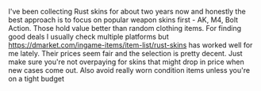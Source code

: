 I've been collecting Rust skins for about two years now and honestly the best approach is to focus on popular weapon skins first - AK, M4, Bolt Action. Those hold value better than random clothing items. For finding good deals I usually check multiple platforms but https://dmarket.com/ingame-items/item-list/rust-skins has worked well for me lately. Their prices seem fair and the selection is pretty decent. Just make sure you're not overpaying for skins that might drop in price when new cases come out. Also avoid really worn condition items unless you're on a tight budget